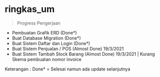 # ringkas_um

> Progress Pengerjaan

-   Pembuatan Grafik ERD (Done\*)
-   Buat Database Migration (Done\*)
-   Buat Sistem Daftar dan Login (Done\*)
-   Buat Sistem Penjualan / POS (Almost Done) 19/3/2021
-   Buat Sistem Tambah Stock Barang (Almost Done) 19/3/2021 | Kurang Skema pembuatan nomor invoice

Keterangan :
Done\* = Selesai namun ada update selanjutnya
